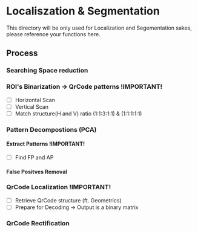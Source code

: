 # Localiszation & Segmentation

This directory will be only used for Localization and Segementation sakes, please reference your functions here.

## Process

### Searching Space reduction

### ROI's Binarization -> QrCode patterns !IMPORTANT!

- [ ] Horizontal Scan
- [ ] Vertical Scan
- [ ] Match structure(H and V) ratio (1:1:3:1:1) & (1:1:1:1:1)

### Pattern Decompostions (PCA)

#### Extract Patterns !IMPORTANT!

- [ ] Find FP and AP

#### False Positves Removal

### QrCode Localization !IMPORTANT!

- [ ] Retrieve QrCode structure (ft. Geometrics)
- [ ] Prepare for Decoding -> Output is a binary matrix

### QrCode Rectification